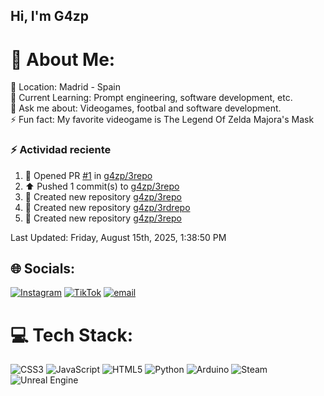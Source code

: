 ## Hi, I'm G4zp

# 💫 About Me:
📍 Location: Madrid - Spain<br>🌱 Current Learning: Prompt engineering, software development, etc.<br>💬 Ask me about: Videogames, footbal and software development.<br>⚡️ Fun fact: My favorite videogame is The Legend Of Zelda Majora's Mask

### :zap: Actividad reciente
<!--RECENT_ACTIVITY:start-->
1. 💪 Opened PR [#1](https://github.com/g4zp/3repo/pull/1) in [g4zp/3repo](https://github.com/g4zp/3repo)<br>
2. ⬆️ Pushed 1 commit(s) to [g4zp/3repo](https://github.com/g4zp/3repo)<br>
3. 📔 Created new repository [g4zp/3repo](https://github.com/g4zp/3repo)<br>
4. 📔 Created new repository [g4zp/3rdrepo](https://github.com/g4zp/3rdrepo)<br>
5. 📔 Created new repository [g4zp/3repo](https://github.com/g4zp/3repo)<br>
<!--RECENT_ACTIVITY:end-->
<!--RECENT_ACTIVITY:last_update-->
Last Updated: Friday, August 15th, 2025, 1:38:50 PM
<!--RECENT_ACTIVITY:last_update_end-->

## 🌐 Socials:
[![Instagram](https://img.shields.io/badge/Instagram-%23E4405F.svg?logo=Instagram&logoColor=white)](https://instagram.com/gustavo_azpurua) [![TikTok](https://img.shields.io/badge/TikTok-%23000000.svg?logo=TikTok&logoColor=white)](https://tiktok.com/@gustavo.az) [![email](https://img.shields.io/badge/Email-D14836?logo=gmail&logoColor=white)](mailto:geazpuruac@gmail.com) 

# 💻 Tech Stack:
![CSS3](https://img.shields.io/badge/css3-%231572B6.svg?style=for-the-badge&logo=css3&logoColor=white) ![JavaScript](https://img.shields.io/badge/javascript-%23323330.svg?style=for-the-badge&logo=javascript&logoColor=%23F7DF1E) ![HTML5](https://img.shields.io/badge/html5-%23E34F26.svg?style=for-the-badge&logo=html5&logoColor=white) ![Python](https://img.shields.io/badge/python-3670A0?style=for-the-badge&logo=python&logoColor=ffdd54) ![Arduino](https://img.shields.io/badge/-Arduino-00979D?style=for-the-badge&logo=Arduino&logoColor=white) ![Steam](https://img.shields.io/badge/steam-%23000000.svg?style=for-the-badge&logo=steam&logoColor=white) ![Unreal Engine](https://img.shields.io/badge/unrealengine-%23313131.svg?style=for-the-badge&logo=unrealengine&logoColor=white)
